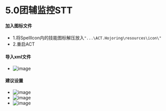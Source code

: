 # 5.0团辅监控STT

#### 加入图标文件

- 1.将SpellIcon内的技能图标解压放入`"...\ACT.Hojoring\resources\icon\"`
- 2.重启ACT

#### 导入xml文件

- ![image](https://raw.githubusercontent.com/553469159/FFXIV-Auxiliary-tools/master/images/AV79BKIXhjJze4c.png)

#### 建议设置

- ![image](https://raw.githubusercontent.com/553469159/FFXIV-Auxiliary-tools/master/images/v7cid1Lm463TYaX.png)
- ![image](https://raw.githubusercontent.com/553469159/FFXIV-Auxiliary-tools/master/images/8EUks5DXbgBMRWp.png)
- ![image](https://raw.githubusercontent.com/553469159/FFXIV-Auxiliary-tools/master/images/XDiA7Ehpu5nP2HJ.png)